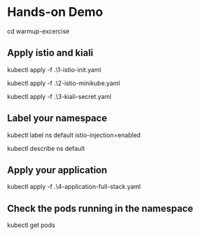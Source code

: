 # Hands-on Demo #
cd warmup-excercise
## Apply istio and kiali ##
kubectl apply -f .\1-istio-init.yaml

kubectl apply -f .\2-istio-minikube.yaml

kubectl apply -f .\3-kiali-secret.yaml
## Label your namespace ##
kubectl label ns default istio-injection=enabled

kubectl describe ns default
## Apply your application ##
kubectl apply -f .\4-application-full-stack.yaml

## Check the pods running in the namespace ##
kubectl get pods